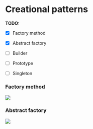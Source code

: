 # Creational patterns 


**TODO:**


- [x] Factory method
- [x] Abstract factory
- [ ] Builder
- [ ] Prototype
- [ ] Singleton


### Factory method 


![](https://upload.wikimedia.org/wikipedia/commons/thumb/d/df/New_WikiFactoryMethod.png/734px-New_WikiFactoryMethod.png)



### Abstract factory 
![](https://upload.wikimedia.org/wikipedia/commons/thumb/9/9d/Abstract_factory_UML.svg/677px-Abstract_factory_UML.svg.png)